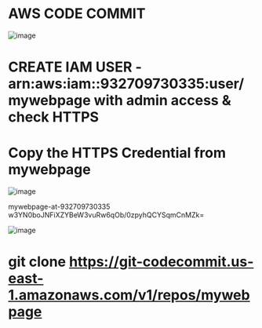 # AWS CODE COMMIT

![image](https://user-images.githubusercontent.com/84037413/122446109-32418500-cf9a-11eb-9e56-b9e94efdc9a1.png)

# CREATE IAM USER -arn:aws:iam::932709730335:user/mywebpage with admin access & check HTTPS
# Copy the HTTPS Credential from mywebpage

![image](https://user-images.githubusercontent.com/84037413/122446487-a1b77480-cf9a-11eb-887d-694e161a8b6e.png)

mywebpage-at-932709730335
w3YN0boJNFiXZYBeW3vuRw6qOb/0zpyhQCYSqmCnMZk=

![image](https://user-images.githubusercontent.com/84037413/122447009-315d2300-cf9b-11eb-8914-755384c3ad91.png)

# git clone https://git-codecommit.us-east-1.amazonaws.com/v1/repos/mywebpage

